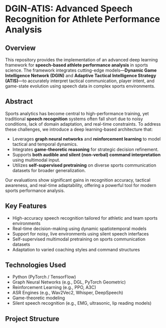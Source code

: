 # DGIN-ATIS: Advanced Speech Recognition for Athlete Performance Analysis

## Overview

This repository provides the implementation of an advanced deep learning framework for **speech-based athlete performance analysis** in sports science. The framework integrates cutting-edge models—**Dynamic Game Intelligence Network (DGIN)** and **Adaptive Tactical Intelligence Strategy (ATIS)**—to accurately interpret tactical communication, player intent, and game-state evolution using speech data in complex sports environments.

## Abstract

Sports analytics has become central to high-performance training, yet traditional **speech recognition** systems often fall short due to noisy conditions, lack of domain adaptation, and real-time constraints. To address these challenges, we introduce a deep learning-based architecture that:

- Leverages **graph neural networks** and **reinforcement learning** to model tactical and temporal dynamics.
- Integrates **game-theoretic reasoning** for strategic decision refinement.
- Supports **both audible and silent (non-verbal) command interpretation** using multimodal input.
- Utilizes **self-supervised pretraining** on diverse sports communication datasets for broader generalization.

Our evaluations show significant gains in recognition accuracy, tactical awareness, and real-time adaptability, offering a powerful tool for modern sports performance analysis.

## Key Features

- High-accuracy speech recognition tailored for athletic and team sports environments
- Real-time decision-making using dynamic spatiotemporal models
- Support for noisy, live environments using silent speech interfaces
- Self-supervised multimodal pretraining on sports communication datasets
- Adaptation to varied coaching styles and command structures

## Technologies Used

- Python (PyTorch / TensorFlow)
- Graph Neural Networks (e.g., DGL, PyTorch Geometric)
- Reinforcement Learning (e.g., PPO, A3C)
- ASR Engines (e.g., Wav2Vec2, Whisper, DeepSpeech)
- Game-theoretic modeling
- Silent speech recognition (e.g., EMG, ultrasonic, lip reading models)

## Project Structure

